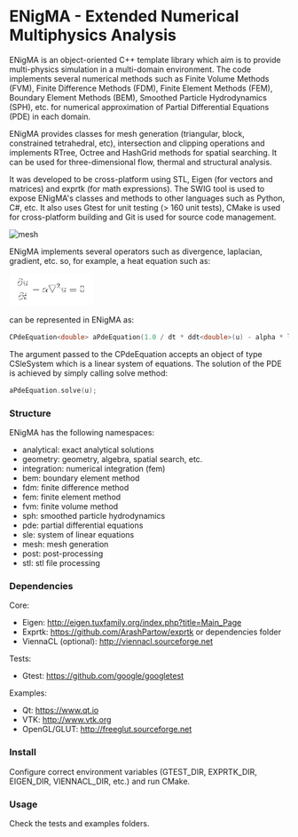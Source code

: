 # ENigMA - Extended Numerical Multiphysics Analysis #

ENigMA is an object-oriented C++ template library which aim is to provide multi-physics simulation in a multi-domain environment. The code implements several numerical methods such as Finite Volume Methods (FVM), Finite Difference Methods (FDM), Finite Element Methods (FEM), Boundary Element Methods (BEM), Smoothed Particle Hydrodynamics (SPH), etc. for numerical approximation of Partial Differential Equations (PDE) in each domain. 

ENigMA provides classes for mesh generation (triangular, block, constrained tetrahedral, etc), intersection and clipping operations and implements RTree, Octree and HashGrid methods for spatial searching. It can be used for three-dimensional flow, thermal and structural analysis.

It was developed to be cross-platform using STL, Eigen (for vectors and matrices) and exprtk (for math expressions). The SWIG tool is used to expose ENigMA's classes and methods to other languages such as Python, C#, etc. It also uses Gtest for unit testing (> 160 unit tests), CMake is used for cross-platform building and Git is used for source code management.

![mesh](https://github.com/bjaraujo/ENigMA/blob/master/images/mesh.png)

ENigMA implements several operators such as divergence, laplacian, gradient, etc. so, for example, a heat equation such as: 

![equation](https://github.com/bjaraujo/ENigMA/blob/master/images/equation.gif)

can be represented in ENigMA as:

```cpp
CPdeEquation<double> aPdeEquation(1.0 / dt * ddt<double>(u) - alpha * laplacian<double>(u) = 0);
```

The argument passed to the CPdeEquation accepts an object of type CSleSystem which is a linear system of equations. The solution of the PDE is achieved by simply calling solve method:

```cpp
aPdeEquation.solve(u);
```

### Structure ###

ENigMA has the following namespaces:

- analytical: exact analytical solutions
- geometry: geometry, algebra, spatial search, etc.
- integration: numerical integration (fem)
- bem: boundary element method
- fdm: finite difference method
- fem: finite element method
- fvm: finite volume method
- sph: smoothed particle hydrodynamics
- pde: partial differential equations
- sle: system of linear equations
- mesh: mesh generation
- post: post-processing
- stl: stl file processing

### Dependencies ###

Core:
- Eigen: http://eigen.tuxfamily.org/index.php?title=Main_Page
- Exprtk: https://github.com/ArashPartow/exprtk or dependencies folder
- ViennaCL (optional): http://viennacl.sourceforge.net

Tests:
- Gtest: https://github.com/google/googletest

Examples:
- Qt: https://www.qt.io
- VTK: http://www.vtk.org
- OpenGL/GLUT: http://freeglut.sourceforge.net

### Install ###

Configure correct environment variables (GTEST_DIR, EXPRTK_DIR, EIGEN_DIR, VIENNACL_DIR, etc.) and run CMake.

### Usage ###

Check the tests and examples folders.
